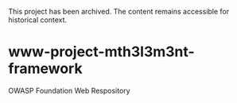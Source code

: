 This project has been archived. The content remains accessible for historical context.

# www-project-mth3l3m3nt-framework
OWASP Foundation Web Respository
